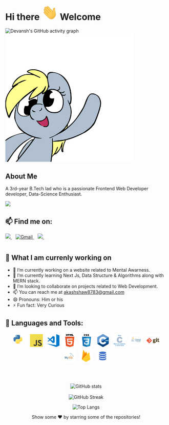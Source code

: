 # Hi there <img src="https://raw.githubusercontent.com/ABSphreak/ABSphreak/master/gifs/Hi.gif" width="50px"> Welcome

![Devansh's GitHub activity graph](https://activity-graph.herokuapp.com/graph?username=Devansh2000Shaw&theme=react-dark&hide_border=true&area=true)
<img src="hiii.gif" height="400px" width = "400px">

## About Me
   A 3rd-year B.Tech lad who is a passionate Frontend Web Developer developer, Data-Science Enthusiast.

![](https://visitor-badge.laobi.icu/badge?page_id=Devansh2000Shaw.Devansh2000Shaw)

## 📫 Find me on:

<table>
  <tr>
    <a href="https://www.linkedin.com/in/devansh-shaw/">
      <img src="https://img.shields.io/badge/linkedin-%230077B5.svg?&style=for-the-badge&logo=linkedin&logoColor=white" />
    </a>&nbsp;&nbsp;
    <a href="mailto:the.akashshaw8783@gmail.com">
      <img src="https://img.shields.io/badge/Gmail-D14836?style=for-the-badge&logo=gmail&logoColor=white" alt="Gmail">
    </a>&nbsp;&nbsp;
    <a href="https://www.instagram.com/anony_dev">
       <img src="https://img.shields.io/badge/instagram-%23E4405F.svg?&style=for-the-badge&logo=instagram&logoColor=white" />        
    </a>&nbsp;&nbsp;
</table>

## 🔭 What I am currenly working on

- 🔭 I’m currently working on a website related to Mental Awarness.
- 🌱 I’m currently learning Next Js, Data Structure & Algorithms along with MERN stack.
- 👯 I’m looking to collaborate on projects related to Web Development.
- 📫 You can reach me at akashshaw8783@gmail.com
- 😄 Pronouns: Him or his
- ⚡ Fun fact: Very Curious

<!-- ## ✉️ Find me on:

<p align="center">
 <a href="https://github.com/Devansh2000Shaw" target="_blank" rel="noopener noreferrer"> <img src="https://raw.githubusercontent.com/hamdan-codes/hamdan-codes/main/Assets/github.png" alt="Github" height="40" style="vertical-align:top; margin:4px"> </a>
 <a href="https://www.linkedin.com/in/devansh-shaw-b26a56194/" target="_blank" rel="noopener noreferrer"> <img src="https://raw.githubusercontent.com/hamdan-codes/hamdan-codes/main/Assets/linkedin.png" alt="Linkedin" height="40" style="vertical-align:top; margin:4px"></a>
 <a href="mailto:akashshaw8783@gmail.com"> <img src="https://raw.githubusercontent.com/hamdan-codes/hamdan-codes/main/Assets/gmail.png" alt="Gmail" height="40" width = "40" style="vertical-align:top; margin:4px"></a>
</p>
<br />
<br /> -->

## 🧰 Languages and Tools:
<p align="center">
<img src="https://raw.githubusercontent.com/github/explore/80688e429a7d4ef2fca1e82350fe8e3517d3494d/topics/python/python.png" alt="Python" height="40" style="vertical-align:top; margin-right: 10px">
<img src="https://raw.githubusercontent.com/github/explore/80688e429a7d4ef2fca1e82350fe8e3517d3494d/topics/javascript/javascript.png" alt="Javascript" height="40" style="vertical-align:top; margin:4px">
<img src="https://raw.githubusercontent.com/github/explore/80688e429a7d4ef2fca1e82350fe8e3517d3494d/topics/visual-studio-code/visual-studio-code.png" alt="VS Code" height="40" style="vertical-align:top; margin:4px">
<img src="https://raw.githubusercontent.com/github/explore/80688e429a7d4ef2fca1e82350fe8e3517d3494d/topics/html/html.png" alt="HTML" height="40" style="vertical-align:top; margin:4px">
<img src="https://raw.githubusercontent.com/github/explore/80688e429a7d4ef2fca1e82350fe8e3517d3494d/topics/css/css.png" alt="CSS" height="40" style="vertical-align:top; margin:4px">
<img src="https://raw.githubusercontent.com/github/explore/80688e429a7d4ef2fca1e82350fe8e3517d3494d/topics/cpp/cpp.png" alt="C++" height="40" style="vertical-align:top; margin:4px">
<img src="https://raw.githubusercontent.com/github/explore/80688e429a7d4ef2fca1e82350fe8e3517d3494d/topics/c/c.png" alt="C" height="40" style="vertical-align:top; margin:4px">
<img src="https://raw.githubusercontent.com/github/explore/80688e429a7d4ef2fca1e82350fe8e3517d3494d/topics/java/java.png" alt="C" height="40" style="vertical-align:top; margin:4px">
<img src="https://raw.githubusercontent.com/github/explore/80688e429a7d4ef2fca1e82350fe8e3517d3494d/topics/git/git.png" alt="C" height="40" style="vertical-align:top; margin:4px">
<img src="https://raw.githubusercontent.com/github/explore/80688e429a7d4ef2fca1e82350fe8e3517d3494d/topics/mysql/mysql.png" alt="C" height="40" style="vertical-align:top; margin:4px">
<img src="https://raw.githubusercontent.com/github/explore/80688e429a7d4ef2fca1e82350fe8e3517d3494d/topics/firebase/firebase.png" alt="C" height="40" style="vertical-align:top; margin:4px">
<img src="https://raw.githubusercontent.com/github/explore/80688e429a7d4ef2fca1e82350fe8e3517d3494d/topics/sql/sql.png" alt="C" height="40" style="vertical-align:top; margin:4px">
</p>

<br/><br>

<div align="center">
 
![GitHub stats](https://github-readme-stats.vercel.app/api?username=Devansh2000Shaw&show_icons=true&theme=great-gatsby&hide_border=true&sideNums=2EDDD5&background=000000&ring=1CC6DD&border=DD2727&currStreakNum=2ACBD)
 <br/><br/>
![GitHub Streak](https://github-readme-streak-stats.herokuapp.com?user=Devansh2000Shaw&theme=great-gatsby&hide_border=true&sideNums=2EDDD5&background=000000&ring=1CC6DD&border=DD2727&currStreakNum=2ACBDD)

![Top Langs](https://github-readme-stats.vercel.app/api/top-langs/?username=Devansh2000Shaw&theme=great-gatsby&hide_border=true&sideNums=2EDDD5&background=000000&ring=1CC6DD&border=DD2727&currStreakNum=2ACBD)
 
</div>

<div align="center">
  Show some ❤️ by starring some of the repositories!
</div>

<!-- <a href="https://github.com/Devansh2000Shaw/github-readme-stats">
  <img align="center" src="https://github-readme-stats.vercel.app/api/pin/?username=Devansh2000Shaw&repo=Music" />
</a>

[![willianrod's wakatime stats](https://github-readme-stats.vercel.app/api/wakatime?username=Devansh_Shaw)](https://github.com/Devansh2000Shaw/Music) -->


